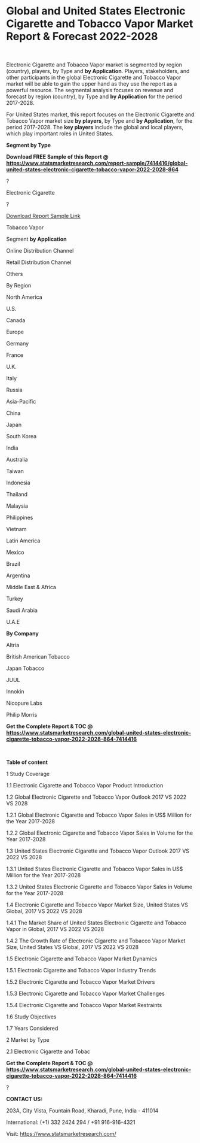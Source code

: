 <h1>Global and United States Electronic Cigarette and Tobacco Vapor Market Report & Forecast 2022-2028</h1><br/><p>Electronic Cigarette and Tobacco Vapor market is segmented by region (country), players, by Type and <strong>by Application</strong>. Players, stakeholders, and other participants in the global Electronic Cigarette and Tobacco Vapor market will be able to gain the upper hand as they use the report as a powerful resource. The segmental analysis focuses on revenue and forecast by region (country), by Type and <strong>by Application</strong> for the period 2017-2028.</p>
 
 
 
 <p>For United States market, this report focuses on the Electronic Cigarette and Tobacco Vapor market size <strong>by players</strong>, by Type and <strong>by Application</strong>, for the period 2017-2028. The <strong>key players</strong> include the global and local players, which play important roles in United States.</p>
 
 
 
 <p><strong>Segment by Type</strong></p>
 
 
 
 <div><b>Download FREE Sample of this Report @ <a href="https://www.statsmarketresearch.com/download-free-sample/7414416/global-united-states-electronic-cigarette-tobacco-vapor-2022-2028-864">https://www.statsmarketresearch.com/report-sample/7414416/global-united-states-electronic-cigarette-tobacco-vapor-2022-2028-864</a></b></div>
 
 
 
 <p>? </p>
 
 
 
 <p>Electronic Cigarette</p>
 
 
 
 <p>? </p>
 
 
 
 <p><a href="https://www.statsmarketresearch.com/download-free-sample/7414416/global-united-states-electronic-cigarette-tobacco-vapor-2022-2028-864">Download Report Sample Link</a></p>
 
 
 
 <p>Tobacco Vapor</p>
 
 
 
 <p>Segment <strong>by Application</strong></p>
 
 
 
 <p>Online Distribution Channel</p>
 
 
 
 <p>Retail Distribution Channel</p>
 
 
 
 <p>Others</p>
 
 
 
 <p>By Region</p>
 
 
 
 <p>North America</p>
 
 
 
 <p>U.S.</p>
 
 
 
 <p>Canada</p>
 
 
 
 <p>Europe</p>
 
 
 
 <p>Germany</p>
 
 
 
 <p>France</p>
 
 
 
 <p>U.K.</p>
 
 
 
 <p>Italy</p>
 
 
 
 <p>Russia</p>
 
 
 
 <p>Asia-Pacific</p>
 
 
 
 <p>China</p>
 
 
 
 <p>Japan</p>
 
 
 
 <p>South Korea</p>
 
 
 
 <p>India</p>
 
 
 
 <p>Australia</p>
 
 
 
 <p>Taiwan</p>
 
 
 
 <p>Indonesia</p>
 
 
 
 <p>Thailand</p>
 
 
 
 <p>Malaysia</p>
 
 
 
 <p>Philippines</p>
 
 
 
 <p>Vietnam</p>
 
 
 
 <p>Latin America</p>
 
 
 
 <p>Mexico</p>
 
 
 
 <p>Brazil</p>
 
 
 
 <p>Argentina</p>
 
 
 
 <p>Middle East & Africa</p>
 
 
 
 <p>Turkey</p>
 
 
 
 <p>Saudi Arabia</p>
 
 
 
 <p>U.A.E</p>
 
 
 
 <p><strong>By Company</strong></p>
 
 
 
 <p>Altria</p>
 
 
 
 <p>British American Tobacco</p>
 
 
 
 <p>Japan Tobacco</p>
 
 
 
 <p>JUUL</p>
 
 
 
 <p>Innokin</p>
 
 
 
 <p>Nicopure Labs</p>
 
 
 
 <p>Philip Morris</p>
 
 
 
 <div><b>Get the Complete Report & TOC @ <a href="https://www.statsmarketresearch.com/global-united-states-electronic-cigarette-tobacco-vapor-2022-2028-864-7414416">https://www.statsmarketresearch.com/global-united-states-electronic-cigarette-tobacco-vapor-2022-2028-864-7414416</a></b></div>
 
 
 
 <p><br />
 
 <b>Table of content</b></p>
 
 
 
 <p>1 Study Coverage<br />
 
 1.1 Electronic Cigarette and Tobacco Vapor Product Introduction<br />
 
 1.2 Global Electronic Cigarette and Tobacco Vapor Outlook 2017 VS 2022 VS 2028<br />
 
 1.2.1 Global Electronic Cigarette and Tobacco Vapor Sales in US$ Million for the Year 2017-2028<br />
 
 1.2.2 Global Electronic Cigarette and Tobacco Vapor Sales in Volume for the Year 2017-2028<br />
 
 1.3 United States Electronic Cigarette and Tobacco Vapor Outlook 2017 VS 2022 VS 2028<br />
 
 1.3.1 United States Electronic Cigarette and Tobacco Vapor Sales in US$ Million for the Year 2017-2028<br />
 
 1.3.2 United States Electronic Cigarette and Tobacco Vapor Sales in Volume for the Year 2017-2028<br />
 
 1.4 Electronic Cigarette and Tobacco Vapor Market Size, United States VS Global, 2017 VS 2022 VS 2028<br />
 
 1.4.1 The Market Share of United States Electronic Cigarette and Tobacco Vapor in Global, 2017 VS 2022 VS 2028<br />
 
 1.4.2 The Growth Rate of Electronic Cigarette and Tobacco Vapor Market Size, United States VS Global, 2017 VS 2022 VS 2028<br />
 
 1.5 Electronic Cigarette and Tobacco Vapor Market Dynamics<br />
 
 1.5.1 Electronic Cigarette and Tobacco Vapor Industry Trends<br />
 
 1.5.2 Electronic Cigarette and Tobacco Vapor Market Drivers<br />
 
 1.5.3 Electronic Cigarette and Tobacco Vapor Market Challenges<br />
 
 1.5.4 Electronic Cigarette and Tobacco Vapor Market Restraints<br />
 
 1.6 Study Objectives<br />
 
 1.7 Years Considered<br />
 
 2 Market by Type<br />
 
 2.1 Electronic Cigarette and Tobac</p>
 
 
 
 <div><b>Get the Complete Report & TOC @ <a href="https://www.statsmarketresearch.com/global-united-states-electronic-cigarette-tobacco-vapor-2022-2028-864-7414416">https://www.statsmarketresearch.com/global-united-states-electronic-cigarette-tobacco-vapor-2022-2028-864-7414416</a></b></div>
 
 
 
 <p>? </p>
 
 
 
 <p><b>CONTACT US:</b><br />
 
 203A, City Vista, Fountain Road, Kharadi, Pune, India - 411014<br />
 
 International: (+1) 332 2424 294 / +91 916-916-4321<br />
 
 Visit: <a href="https://www.statsmarketresearch.com/">https://www.statsmarketresearch.com/</a></p>